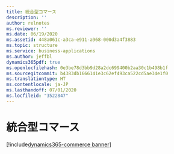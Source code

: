 ```yaml
---
title: 統合型コマース
description: ''
author: relnotes
ms.reviewer: ''
ms.date: 06/19/2020
ms.assetid: 448a061c-a3ca-e911-a968-000d3a4f3883
ms.topic: structure
ms.service: business-applications
ms.author: jeffbl
dynamics365pdf: true
ms.openlocfilehash: 0e3be78d3bb9d28a2dc699400b2aa30c1b498b1f
ms.sourcegitcommit: b4383db1666141e3c62ef493ca522cd5ae34e1f0
ms.translationtype: HT
ms.contentlocale: ja-JP
ms.lasthandoff: 07/01/2020
ms.locfileid: "3522847"
---
```

# <a name="unified-commerce"></a>統合型コマース

[!include[dynamics365-commerce banner](../includes/dynamics365-commerce.md)]

<!--structure start-->

<!--structure end-->



